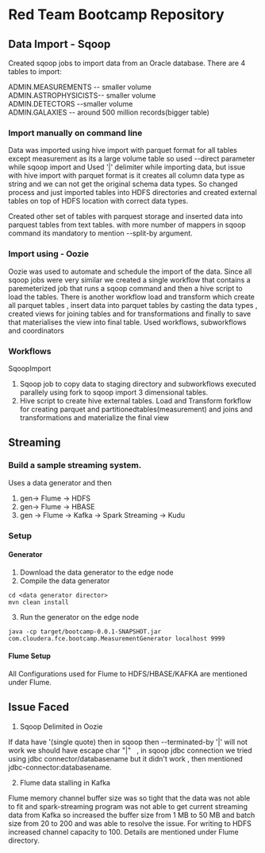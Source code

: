 # Red Team Bootcamp Repository

## Data Import - Sqoop
Created sqoop jobs to import data from an Oracle database.  There are 4 tables to import:

  ADMIN.MEASUREMENTS -- smaller volume  
  ADMIN.ASTROPHYSICISTS-- smaller volume    
  ADMIN.DETECTORS --smaller volume  
  ADMIN.GALAXIES -- around 500 million records(bigger table)

### Import manually on command line   

Data was imported using hive import with parquet format for all tables except measurement as its a large volume table so used --direct parameter while sqoop import and Used '|' delimiter while importing data, but issue with hive import with parquet format is it creates all column data type as string and we can not get the original schema data types.
So changed process and just imported tables into HDFS directories and created external tables on top of HDFS location with correct data types.

Created other set of tables with parquest storage and inserted data into parquest tables from text tables.
with more number of mappers in sqoop command its mandatory to mention --split-by argument.

### Import using - Oozie
Oozie was used to automate and schedule the import of the data.  Since all sqoop jobs were very similar we created a single workflow that contains a paremeterized job that runs a sqoop command and then a hive script to load the tables.
There is another workflow load and transform which create all parquet tables , insert data into parquet tables by casting the data types , created views for joining tables and for transformations and finally to save that materialises the view into final table. Used workflows, subworkflows and coordinators

### Workflows
SqoopImport

1. Sqoop job to copy data to staging directory and subworkflows executed parallely using fork to sqoop import 3 dimensional tables.
2. Hive script to create hive external tables.
Load and Transform forkflow for creating parquet and partitionedtables(measurement) and joins and transformations and materialize the final view

## Streaming

### Build a sample streaming system.  

Uses a data generator and then  

  1. gen-> Flume -> HDFS  
  2. gen-> Flume -> HBASE  
  3. gen -> Flume -> Kafka -> Spark Streaming -> Kudu

### Setup
#### Generator

1. Download the data generator to the edge node  
2. Compile the data generator
```
cd <data generator director>
mvn clean install
```
3. Run the generator on the edge node  
```
java -cp target/bootcamp-0.0.1-SNAPSHOT.jar com.cloudera.fce.bootcamp.MeasurementGenerator localhost 9999
```  

#### Flume Setup  

All Configurations used for Flume to HDFS/HBASE/KAFKA are mentioned under Flume.

## Issue Faced  

1. Sqoop Delimited in Oozie

If data have '(single quote) then in sqoop then --terminated-by '|' will not work we should have escape char "|"   , in sqoop jdbc connection we tried using jdbc connector/databasename but it didn't work , then mentioned jdbc-connector:databasename.

2. Flume data stalling in Kafka

Flume memory channel buffer size was so tight that the data was not able to fit and spark-streaming program was not able to get current streaming data from Kafka so increased the buffer size from 1 MB to 50 MB and batch size from 20 to 200 and was able to resolve the issue. For writing to HDFS increased channel capacity to 100.  Details are mentioned under Flume directory.
